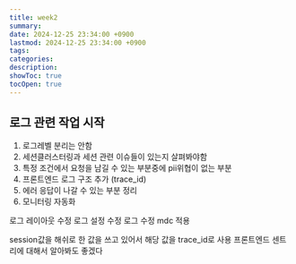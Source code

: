 ```yaml
---
title: week2
summary: 
date: 2024-12-25 23:34:00 +0900
lastmod: 2024-12-25 23:34:00 +0900
tags: 
categories: 
description: 
showToc: true
tocOpen: true
---
```


## 로그 관련 작업 시작

1. 로그레벨 분리는 안함
2. 세션클러스터링과 세션 관련 이슈들이 있는지 살펴봐야함
3. 특정 조건에서 요청을 남길 수 있는 부분중에 pii위협이 없는 부분
4. 프론트엔드 로그 구조 추가 (trace_id)
5. 에러 응답이 나갈 수 있는 부분 정리
6. 모니터링 자동화



로그 레이아웃 수정
로그 설정 수정
로그 수정
mdc 적용

session값을 해쉬로 한 값을 쓰고 있어서 해당 값을 trace_id로 사용
프론트엔드 센트리에 대해서 알아봐도 좋겠다
